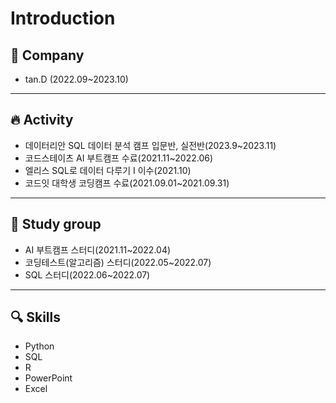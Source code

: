 # Introduction

## 🏢 Company
* tan.D (2022.09~2023.10)
----------
## 🔥 Activity
* 데이터리안 SQL 데이터 분석 캠프 입문반, 실전반(2023.9~2023.11)
* 코드스테이츠 AI 부트캠프 수료(2021.11~2022.06)
* 엘리스 SQL로 데이터 다루기 I 이수(2021.10)
* 코드잇 대학생 코딩캠프 수료(2021.09.01~2021.09.31)
-------------
## 👥 Study group
* AI 부트캠프 스터디(2021.11~2022.04)
* 코딩테스트(알고리즘) 스터디(2022.05~2022.07)
* SQL 스터디(2022.06~2022.07)
-------------
## 🔍 Skills
* Python
* SQL
* R
* PowerPoint
* Excel

